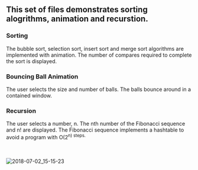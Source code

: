 ## This set of files demonstrates sorting alogrithms, animation and recurstion. 
### Sorting
The bubble sort, selection sort, insert sort and merge sort algorithms are implemented with animation. The number of compares required to complete the sort is displayed.
### Bouncing Ball Animation
The user selects the size and number of balls. The balls bounce around in a contained window.
### Recursion
The user selects a number, n. The nth number of the Fibonacci sequence and n! are displayed.  The Fibonacci sequence implements a hashtable to avoid a program with O(2<sup>n) steps.

<br><br>
![2018-07-02_15-15-23](https://user-images.githubusercontent.com/24630618/42187139-3c6f11d8-7e0c-11e8-8efa-e6eac3b8c0cd.gif)
